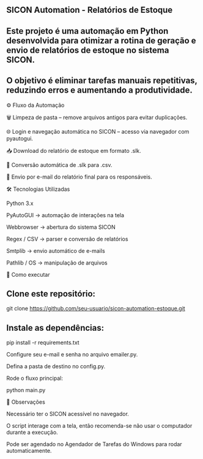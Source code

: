 ## SICON Automation - Relatórios de Estoque

## Este projeto é uma automação em Python desenvolvida para otimizar a rotina de geração e envio de relatórios de estoque no sistema SICON.
## O objetivo é eliminar tarefas manuais repetitivas, reduzindo erros e aumentando a produtividade.

⚙️ Fluxo da Automação

🗑️ Limpeza de pasta – remove arquivos antigos para evitar duplicações.

🌐 Login e navegação automática no SICON – acesso via navegador com pyautogui.

📥 Download do relatório de estoque em formato .slk.

🔄 Conversão automática de .slk para .csv.

📧 Envio por e-mail do relatório final para os responsáveis.

🛠️ Tecnologias Utilizadas

Python 3.x

PyAutoGUI → automação de interações na tela

Webbrowser → abertura do sistema SICON

Regex / CSV → parser e conversão de relatórios

Smtplib → envio automático de e-mails

Pathlib / OS → manipulação de arquivos

🚀 Como executar

## Clone este repositório:

git clone https://github.com/seu-usuario/sicon-automation-estoque.git


## Instale as dependências:

pip install -r requirements.txt


Configure seu e-mail e senha no arquivo emailer.py.

Defina a pasta de destino no config.py.

Rode o fluxo principal:

python main.py

📌 Observações

Necessário ter o SICON acessível no navegador.

O script interage com a tela, então recomenda-se não usar o computador durante a execução.

Pode ser agendado no Agendador de Tarefas do Windows para rodar automaticamente.